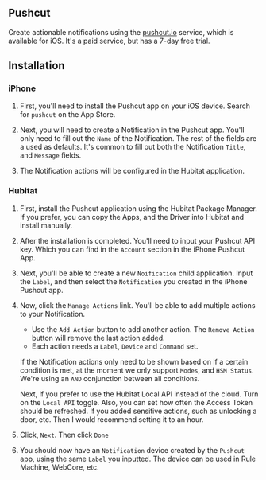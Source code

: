 ## Pushcut

Create actionable notifications using the [pushcut.io](https://pushcut.io) 
service, which is available for iOS. It's a paid service, but has a 
7-day free trial.

## Installation 

### iPhone

1. First, you'll need to install the Pushcut app on your iOS device. Search 
    for `pushcut` on the App Store.
   
2. Next, you will need to create a Notification in the Pushcut app. You'll only 
   need to fill out the `Name` of the Notification. The rest of the fields are 
   a used as defaults. It's common to fill out both the Notification `Title`, 
   and `Message` fields.
   
3. The Notification actions will be configured in the Hubitat application.

### Hubitat

1. First, install the Pushcut application using the Hubitat Package Manager. 
   If you prefer, you can copy the Apps, and the Driver into Hubitat and 
   install manually.

2. After the installation is completed. You'll need to input your Pushcut API
key. Which you can find in the `Account` section in the iPhone Pushcut App.
   
3. Next, you'll be able to create a new `Noification` child application. 
   Input the `Label`, and then select the `Notification` you created in the 
   iPhone Pushcut app.
   
4. Now, click the `Manage Actions` link. You'll be able to add multiple actions 
   to your Notification. 
   
    - Use the `Add Action` button to add another action. The `Remove Action` 
      button will remove the last action added. 
    - Each action needs a `Label`, `Device` and `Command` set.
   
   If the Notification actions only need to be shown based on if a certain 
   condition is met, at the moment we only support `Modes`, and `HSM Status`.
   We're using an `AND` conjunction between all conditions.
   
   Next, if you prefer to use the Hubitat Local API instead of the cloud. 
   Turn on the `Local API` toggle. Also, you can set how often the Access 
   Token should be refreshed. If you added sensitive actions, such as unlocking 
   a door, etc. Then I would recommend setting it to an hour.
   
5. Click, `Next`. Then click `Done`

6. You should now have an `Notification` device created by the `Pushcut` app,
   using the same `Label` you inputted. The device can be used in Rule 
   Machine, WebCore, etc.